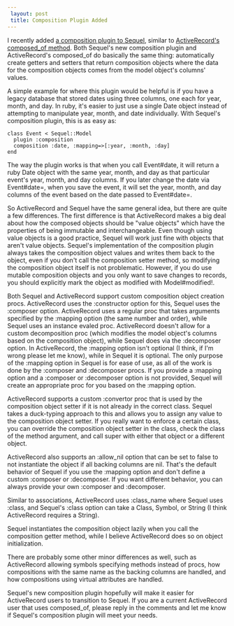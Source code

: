 ```yaml
---
 layout: post
 title: Composition Plugin Added
---
```


I recently added <a href="http://github.com/jeremyevans/sequel/commit/86db4dc744d0baa710ee766773f6cdf72c0b1b09">a composition plugin to Sequel</a>, similar to <a href="http://api.rubyonrails.org/classes/ActiveRecord/Aggregations/ClassMethods.html">ActiveRecord's composed_of method</a>.  Both Sequel's new composition plugin and ActiveRecord's composed_of do basically the same thing: automatically create getters and setters that return composition objects where the data for the composition objects comes from the model object's columns' values.

A simple example for where this plugin would be helpful is if you have a legacy database that stored dates using three columns, one each for year, month, and day.  In ruby, it's easier to just use a single Date object instead of attempting to manipulate year, month, and date individually.  With Sequel's composition plugin, this is as easy as:

    class Event < Sequel::Model
      plugin :composition
      composition :date, :mapping=>[:year, :month, :day]
    end

The way the plugin works is that when you call Event#date, it will return a ruby Date object with the same year, month, and day as that particular event's year, month, and day columns.  If you later change the date via Event#date=, when you save the event, it will set the year, month, and day columns of the event based on the date passed to Event#date=.

So ActiveRecord and Sequel have the same general idea, but there are quite a few differences.  The first difference is that ActiveRecord makes a big deal about how the composed objects should be "value objects" which have the properties of being immutable and interchangeable.  Even though using value objects is a good practice, Sequel will work just fine with objects that aren't value objects.  Sequel's implementation of the composition plugin always takes the composition object values and writes them back to the object, even if you don't call the composition setter method, so modifying the composition object itself is not problematic.  However, if you do use mutable composition objects and you only want to save changes to records, you should explicitly mark the object as modified with Model#modified!.

Both Sequel and ActiveRecord support custom composition object creation procs.  ActiveRecord uses the :constructor option for this, Sequel uses the :composer option.  ActiveRecord uses a regular proc that takes arguments specified by the :mapping option (the same number and order), while Sequel uses an instance evaled proc.  ActiveRecord doesn't allow for a custom decomposition proc (which modifies the model object's columns based on the composition object), while Sequel does via the :decomposer option. In ActiveRecord, the :mapping option isn't optional (I think, if I'm wrong please let me know), while in Sequel it is optional.  The only purpose of the :mapping option in Sequel is for ease of use, as all of the work is done by the :composer and :decomposer procs.  If you provide a :mapping option and a :composer or :decomposer option is not provided, Sequel will create an appropriate proc for you based on the :mapping option.

ActiveRecord supports a custom :convertor proc that is used by the composition object setter if it is not already in the correct class.  Sequel takes a duck-typing approach to this and allows you to assign any value to the composition object setter.  If you really want to enforce a certain class, you can override the composition object setter in the class, check the class of the method argument, and call super with either that object or a different object.

ActiveRecord also supports an :allow_nil option that can be set to false to not instantiate the object if all backing columns are nil.  That's the default behavior of Sequel if you use the :mapping option and don't define a custom :composer or :decomposer.  If you want different behavior, you can always provide your own :composer and :decomposer.

Similar to associations, ActiveRecord uses :class_name where Sequel uses :class, and Sequel's :class option can take a Class, Symbol, or String (I think ActiveRecord requires a String).

Sequel instantiates the composition object lazily when you call the composition getter method, while I believe ActiveRecord does so on object initialization.

There are probably some other minor differences as well, such as ActiveRecord allowing symbols specifying methods instead of procs, how compositions with the same name as the backing columns are handled, and how compositions using virtual attributes are handled.

Sequel's new composition plugin hopefully will make it easier for ActiveRecord users to transition to Sequel.  If you are a current ActiveRecord user that uses composed_of, please reply in the comments and let me know if Sequel's composition plugin will meet your needs.
